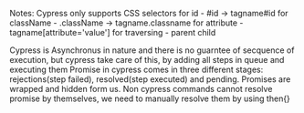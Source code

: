 Notes:
Cypress only supports CSS selectors
for id - #id -> tagname#id
for className - .className -> tagname.classname
for attribute - tagname[attribute='value']
for traversing - parent child

Cypress is Asynchronus in nature and there is no guarntee of secquence of execution, but cypress take care of this, by adding all steps in queue and executing them
Promise in cypress comes in three different stages: rejections(step failed), resolved(step executed) and pending. Promises are wrapped and hidden form us.
Non cypress commands cannot resolve promise by themselves, we need to manually resolve them by using then{}